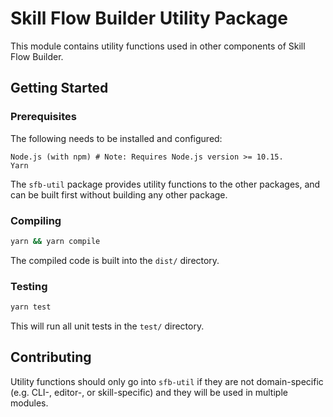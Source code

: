 # Skill Flow Builder Utility Package

This module contains utility functions used in other components of Skill Flow Builder.

## Getting Started

### Prerequisites

The following needs to be installed and configured:

```preformatted
Node.js (with npm) # Note: Requires Node.js version >= 10.15.
Yarn
```

The `sfb-util` package provides utility functions to the other packages, and
can be built first without building any other package.

### Compiling

```sh
yarn && yarn compile
```

The compiled code is built into the `dist/` directory.

### Testing

```sh
yarn test
```

This will run all unit tests in the `test/` directory.

## Contributing

Utility functions should only go into `sfb-util` if they are not domain-specific
(e.g. CLI-, editor-, or skill-specific) and they will be used in multiple modules.
